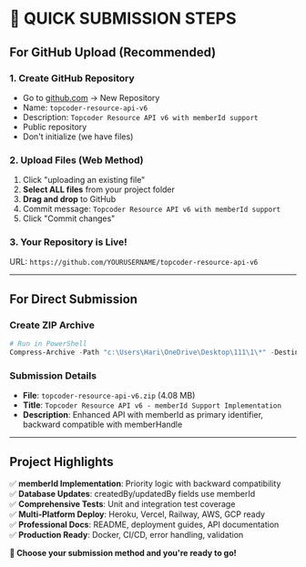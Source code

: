 # 🎯 QUICK SUBMISSION STEPS

## For GitHub Upload (Recommended)

### **1. Create GitHub Repository**
- Go to [github.com](https://github.com) → New Repository
- Name: `topcoder-resource-api-v6`
- Description: `Topcoder Resource API v6 with memberId support`
- Public repository
- Don't initialize (we have files)

### **2. Upload Files (Web Method)**
1. Click "uploading an existing file"
2. **Select ALL files** from your project folder
3. **Drag and drop** to GitHub
4. Commit message: `Topcoder Resource API v6 with memberId support`
5. Click "Commit changes"

### **3. Your Repository is Live!**
URL: `https://github.com/YOURUSERNAME/topcoder-resource-api-v6`

---

## For Direct Submission

### **Create ZIP Archive**
```powershell
# Run in PowerShell
Compress-Archive -Path "c:\Users\Hari\OneDrive\Desktop\111\1\*" -DestinationPath "c:\Users\Hari\OneDrive\Desktop\topcoder-resource-api-v6.zip"
```

### **Submission Details**
- **File**: `topcoder-resource-api-v6.zip` (4.08 MB)
- **Title**: `Topcoder Resource API v6 - memberId Support Implementation`
- **Description**: Enhanced API with memberId as primary identifier, backward compatible with memberHandle

---

## Project Highlights

✅ **memberId Implementation**: Priority logic with backward compatibility  
✅ **Database Updates**: createdBy/updatedBy fields use memberId  
✅ **Comprehensive Tests**: Unit and integration test coverage  
✅ **Multi-Platform Deploy**: Heroku, Vercel, Railway, AWS, GCP ready  
✅ **Professional Docs**: README, deployment guides, API documentation  
✅ **Production Ready**: Docker, CI/CD, error handling, validation  

**🚀 Choose your submission method and you're ready to go!**
